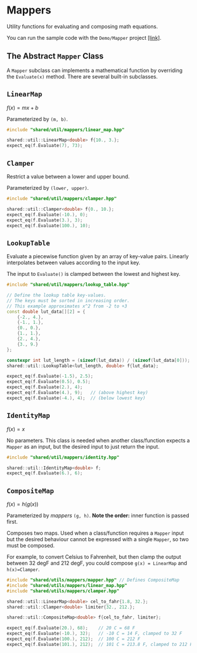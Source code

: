 # Mappers

Utility functions for evaluating and composing math equations.

You can run the sample code with the `Demo/Mapper` project [[link]](../../../projects/Demo/Mapper/README.md).

## The Abstract `Mapper` Class

A `Mapper` subclass can implements a mathematical function by overriding the `Evaluate(x)` method. There are several built-in subclasses.

## `LinearMap`

$f(x)=mx+b$

Parameterized by `(m, b)`.

```c++
#include "shared/util/mappers/linear_map.hpp"

shared::util::LinearMap<double> f{10., 3.};
expect_eq(f.Evaluate(7), 73);
```

## `Clamper`

Restrict a value between a lower and upper bound.

Parameterized by `(lower, upper)`.

```c++
#include "shared/util/mappers/clamper.hpp"

shared::util::Clamper<double> f{0., 10.};
expect_eq(f.Evaluate(-10.), 0);
expect_eq(f.Evaluate(3.), 3);
expect_eq(f.Evaluate(100.), 10);
```

## `LookupTable`

Evaluate a piecewise function given by an array of key-value pairs. Linearly interpolates between values according to the input key.

The input to `Evaluate()` is clamped between the lowest and highest key.

```c++
#include "shared/util/mappers/lookup_table.hpp"

// Define the lookup table key-values.
// The keys must be sorted in increasing order.
// This example approximates x^2 from -2 to +3
const double lut_data[][2] = {
    {-2., 4.},
    {-1., 1.},
    {0., 0.},
    {1., 1.},
    {2., 4.},
    {3., 9.}
};

constexpr int lut_length = (sizeof(lut_data)) / (sizeof(lut_data[0]));
shared::util::LookupTable<lut_length, double> f{lut_data};

expect_eq(f.Evaluate(-1.5), 2.5);
expect_eq(f.Evaluate(0.5), 0.5);
expect_eq(f.Evaluate(2.), 4);
expect_eq(f.Evaluate(4.), 9);   // (above highest key)
expect_eq(f.Evaluate(-4.), 4);  // (below lowest key)
```

## `IdentityMap`

$f(x)=x$

No parameters. This class is needed when another class/function expects a `Mapper` as an input, but the desired input to just return the input.

```c++
#include "shared/util/mappers/identity.hpp"

shared::util::IdentityMap<double> f;
expect_eq(f.Evaluate(6.), 6);
```

## `CompositeMap`

$f(x) = h(g(x))$

Parameterized by _mappers_ `(g, h)`. __Note the order:__ inner function is passed first.

Composes two maps. Used when a class/function requires a `Mapper` input but the desired behaviour cannot be expressed with a single `Mapper`, so two must be composed.

For example, to convert Celsius to Fahrenheit, but then clamp the output between 32 degF and 212 degF, you could compose `g(x) = LinearMap` and `h(x)=Clamper`.

```c++
#include "shared/utils/mappers/mapper.hpp" // Defines CompositeMap
#include "shared/utils/mappers/linear_map.hpp"
#include "shared/utils/mappers/clamper.hpp"

shared::util::LinearMap<double> cel_to_fahr{1.8, 32.};
shared::util::Clamper<double> limiter{32., 212.};

shared::util::CompositeMap<double> f{cel_to_fahr, limiter};

expect_eq(f.Evaluate(20.), 68);    // 20 C = 68 F
expect_eq(f.Evaluate(-10.), 32);   // -10 C = 14 F, clamped to 32 F
expect_eq(f.Evaluate(100.), 212);  // 100 C = 212 F
expect_eq(f.Evaluate(101.), 212);  // 101 C = 213.8 F, clamped to 212 F
```
